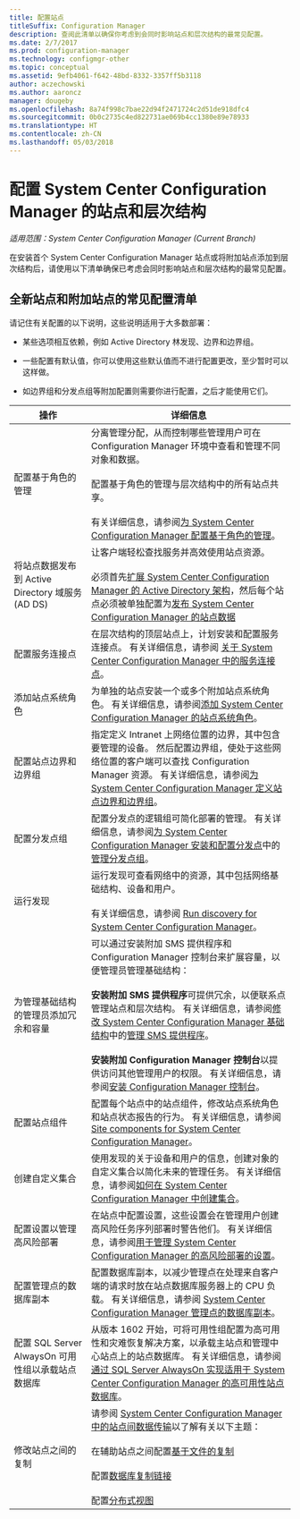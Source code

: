 ```yaml
---
title: 配置站点
titleSuffix: Configuration Manager
description: 查阅此清单以确保你考虑到会同时影响站点和层次结构的最常见配置。
ms.date: 2/7/2017
ms.prod: configuration-manager
ms.technology: configmgr-other
ms.topic: conceptual
ms.assetid: 9efb4061-f642-48bd-8332-3357ff5b3118
author: aczechowski
ms.author: aaroncz
manager: dougeby
ms.openlocfilehash: 8a74f998c7bae22d94f2471724c2d51de918dfc4
ms.sourcegitcommit: 0b0c2735c4ed822731ae069b4cc1380e89e78933
ms.translationtype: HT
ms.contentlocale: zh-CN
ms.lasthandoff: 05/03/2018
---
```

# <a name="configure-sites-and-hierarchies-for-system-center-configuration-manager"></a>配置 System Center Configuration Manager 的站点和层次结构

*适用范围：System Center Configuration Manager (Current Branch)*

在安装首个 System Center Configuration Manager 站点或将附加站点添加到层次结构后，请使用以下清单确保已考虑会同时影响站点和层次结构的最常见配置。  

## <a name="checklist-of-common-configurations-for-new-and-additional-sites"></a>全新站点和附加站点的常见配置清单  
请记住有关配置的以下说明，这些说明适用于大多数部署：

-   某些选项相互依赖，例如 Active Directory 林发现、边界和边界组。  

-   一些配置有默认值，你可以使用这些默认值而不进行配置更改，至少暂时可以这样做。  

-   如边界组和分发点组等附加配置则需要你进行配置，之后才能使用它们。  

|操作|详细信息|  
|------------|-------------|  
|配置基于角色的管理|分离管理分配，从而控制哪些管理用户可在 Configuration Manager 环境中查看和管理不同对象和数据。<br /><br /> 配置基于角色的管理与层次结构中的所有站点共享。   <br/><br/>有关详细信息，请参阅[为 System Center Configuration Manager 配置基于角色的管理](../../../../core/servers/deploy/configure/configure-role-based-administration.md)。|  
|将站点数据发布到 Active Directory 域服务 (AD DS)|让客户端轻松查找服务并高效使用站点资源。<br /><br /> 必须首先[扩展 System Center Configuration Manager 的 Active Directory 架构](../../../../core/plan-design/network/extend-the-active-directory-schema.md)，然后每个站点必须被单独配置为[发布 System Center Configuration Manager 的站点数据](../../../../core/servers/deploy/configure/publish-site-data.md)|  
|配置服务连接点|在层次结构的顶层站点上，计划安装和配置服务连接点。 有关详细信息，请参阅 [关于 System Center Configuration Manager 中的服务连接点](../../../../core/servers/deploy/configure/about-the-service-connection-point.md)。|  
|添加站点系统角色|为单独的站点安装一个或多个附加站点系统角色。  有关详细信息，请参阅[添加 System Center Configuration Manager 的站点系统角色](../../../../core/servers/deploy/configure/add-site-system-roles.md)。|  
|配置站点边界和边界组|指定定义 Intranet 上网络位置的边界，其中包含要管理的设备。 然后配置边界组，使处于这些网络位置的客户端可以查找 Configuration Manager 资源。 有关详细信息，请参阅[为 System Center Configuration Manager 定义站点边界和边界组](../../../../core/servers/deploy/configure/define-site-boundaries-and-boundary-groups.md)。|  
|配置分发点组|配置分发点的逻辑组可简化部署的管理。 有关详细信息，请参阅[为 System Center Configuration Manager 安装和配置分发点](../../../../core/servers/deploy/configure/install-and-configure-distribution-points.md)中的[管理分发点组](../../../../core/servers/deploy/configure/install-and-configure-distribution-points.md#bkmk_manage)。|  
|运行发现|运行发现可查看网络中的资源，其中包括网络基础结构、设备和用户。<br /><br /> 有关详细信息，请参阅 [Run discovery for System Center Configuration Manager](../../../../core/servers/deploy/configure/run-discovery.md)。|  
|为管理基础结构的管理员添加冗余和容量|可以通过安装附加 SMS 提供程序和 Configuration Manager 控制台来扩展容量，以便管理员管理基础结构：<br /><br /> **安装附加 SMS 提供程序**可提供冗余，以便联系点管理站点和层次结构。 有关详细信息，请参阅[修改 System Center Configuration Manager 基础结构](../../../../core/servers/manage/modify-your-infrastructure.md)中的[管理 SMS 提供程序](../../../../core/servers/manage/modify-your-infrastructure.md#BKMK_ManageSMSprovider)。<br /><br /> **安装附加 Configuration Manager 控制台**以提供访问其他管理用户的权限。 有关详细信息，请参阅[安装 Configuration Manager 控制台](../../../../core/servers/deploy/install/install-consoles.md)。|  
|配置站点组件|配置每个站点中的站点组件，修改站点系统角色和站点状态报告的行为。 有关详细信息，请参阅 [Site components for System Center Configuration Manager](../../../../core/servers/deploy/configure/site-components.md)。|  
|创建自定义集合|使用发现的关于设备和用户的信息，创建对象的自定义集合以简化未来的管理任务。 有关详细信息，请参阅[如何在 System Center Configuration Manager 中创建集合](../../../../core/clients/manage/collections/create-collections.md)。|  
|配置设置以管理高风险部署|在站点中配置设置，这些设置会在管理用户创建高风险任务序列部署时警告他们。  有关详细信息，请参阅[用于管理 System Center Configuration Manager 的高风险部署的设置](../../../../protect/understand/settings-to-manage-high-risk-deployments.md)。|  
|配置管理点的数据库副本|配置数据库副本，以减少管理点在处理来自客户端的请求时放在站点数据库服务器上的 CPU 负载。 有关详细信息，请参阅 [System Center Configuration Manager 管理点的数据库副本](../../../../core/servers/deploy/configure/database-replicas-for-management-points.md)。|  
|配置 SQL Server AlwaysOn 可用性组以承载站点数据库|从版本 1602 开始，可将可用性组配置为高可用性和灾难恢复解决方案，以承载主站点和管理中心站点上的站点数据库。 有关详细信息，请参阅[通过 SQL Server AlwaysOn 实现适用于 System Center Configuration Manager 的高可用性站点数据库](../../../../core/servers/deploy/configure/sql-server-alwayson-for-a-highly-available-site-database.md)。|  
|修改站点之间的复制|请参阅 [System Center Configuration Manager 中的站点间数据传输](../../../../core/servers/manage/data-transfers-between-sites.md)以了解有关以下主题：<br /><br /> 在辅助站点之间配置[基于文件的复制](../../../../core/servers/manage/data-transfers-between-sites.md#bkmk_fileroute)<br /><br /> 配置[数据库复制链接](../../../../core/servers/manage/data-transfers-between-sites.md#bkmk_Dblinks)<br /><br /> 配置[分布式视图](../../../../core/servers/manage/data-transfers-between-sites.md#bkmk_distviews)|  
